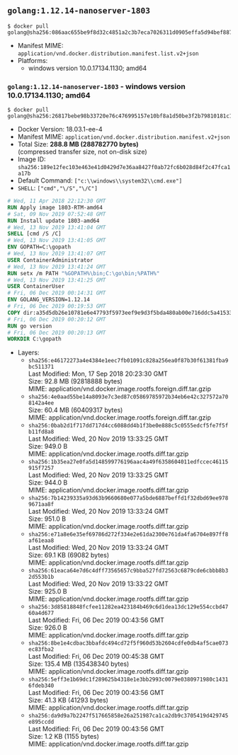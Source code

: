 ## `golang:1.12.14-nanoserver-1803`

```console
$ docker pull golang@sha256:086aac655be9f8d32c4851a2c3b7eca7026311d0905effa5d94bef8872a87c19
```

-	Manifest MIME: `application/vnd.docker.distribution.manifest.list.v2+json`
-	Platforms:
	-	windows version 10.0.17134.1130; amd64

### `golang:1.12.14-nanoserver-1803` - windows version 10.0.17134.1130; amd64

```console
$ docker pull golang@sha256:26817bebe98b33720e76c476995157e10bf8a1d50be3f2b79810181c113ae70b
```

-	Docker Version: 18.03.1-ee-4
-	Manifest MIME: `application/vnd.docker.distribution.manifest.v2+json`
-	Total Size: **288.8 MB (288782770 bytes)**  
	(compressed transfer size, not on-disk size)
-	Image ID: `sha256:189e12fec103e463e41d0429d7e36aa8427f0ab72fc6b028d84f2c47fca1a17b`
-	Default Command: `["c:\\windows\\system32\\cmd.exe"]`
-	`SHELL`: `["cmd","\/S","\/C"]`

```dockerfile
# Wed, 11 Apr 2018 22:12:30 GMT
RUN Apply image 1803-RTM-amd64
# Sat, 09 Nov 2019 07:52:48 GMT
RUN Install update 1803-amd64
# Wed, 13 Nov 2019 13:41:04 GMT
SHELL [cmd /S /C]
# Wed, 13 Nov 2019 13:41:05 GMT
ENV GOPATH=C:\gopath
# Wed, 13 Nov 2019 13:41:07 GMT
USER ContainerAdministrator
# Wed, 13 Nov 2019 13:41:24 GMT
RUN setx /m PATH "%GOPATH%\bin;C:\go\bin;%PATH%"
# Wed, 13 Nov 2019 13:41:25 GMT
USER ContainerUser
# Fri, 06 Dec 2019 00:14:31 GMT
ENV GOLANG_VERSION=1.12.14
# Fri, 06 Dec 2019 00:19:53 GMT
COPY dir:a35d5db26e10781e6e47793f5973eef9e9d3f5bda480ab00e716ddc5a4153337 in C:\go 
# Fri, 06 Dec 2019 00:20:12 GMT
RUN go version
# Fri, 06 Dec 2019 00:20:13 GMT
WORKDIR C:\gopath
```

-	Layers:
	-	`sha256:e46172273a4e4384e1eec7fb01091c828a256ea0f87b30f61381fba9bc511371`  
		Last Modified: Mon, 17 Sep 2018 20:23:30 GMT  
		Size: 92.8 MB (92818888 bytes)  
		MIME: application/vnd.docker.image.rootfs.foreign.diff.tar.gzip
	-	`sha256:4e0aad55be14a8093e7c3ed87c05869785972b34eb6e42c327572a708142a4ee`  
		Size: 60.4 MB (60409317 bytes)  
		MIME: application/vnd.docker.image.rootfs.foreign.diff.tar.gzip
	-	`sha256:0bab2d1f717dd717d4cc6088dd4b1f3be0e888c5c0555edcf5fe7f5fb11fd8a8`  
		Last Modified: Wed, 20 Nov 2019 13:33:25 GMT  
		Size: 949.0 B  
		MIME: application/vnd.docker.image.rootfs.diff.tar.gzip
	-	`sha256:1b35ea27e0fa5d148599776196aac4a49f6358604011edfccec46115915f7257`  
		Last Modified: Wed, 20 Nov 2019 13:33:25 GMT  
		Size: 944.0 B  
		MIME: application/vnd.docker.image.rootfs.diff.tar.gzip
	-	`sha256:7b14239335a93d63b9660680e077a5bde6887beffd1f32dbd69ee9789671aa8f`  
		Last Modified: Wed, 20 Nov 2019 13:33:24 GMT  
		Size: 951.0 B  
		MIME: application/vnd.docker.image.rootfs.diff.tar.gzip
	-	`sha256:e71a8e6e35ef69786d272f334e2e61da2300e761da4fa6704e897ff8af61eaa8`  
		Last Modified: Wed, 20 Nov 2019 13:33:24 GMT  
		Size: 69.1 KB (69082 bytes)  
		MIME: application/vnd.docker.image.rootfs.diff.tar.gzip
	-	`sha256:61eaca64e7d6c4dff73565657c9bba527fd72563c6879cde6cbbb8b32d553b1b`  
		Last Modified: Wed, 20 Nov 2019 13:33:22 GMT  
		Size: 925.0 B  
		MIME: application/vnd.docker.image.rootfs.diff.tar.gzip
	-	`sha256:3d85818848fcfee11282ea423184b469c6d1dea13dc129e554ccbd4760a4d677`  
		Last Modified: Fri, 06 Dec 2019 00:43:56 GMT  
		Size: 926.0 B  
		MIME: application/vnd.docker.image.rootfs.diff.tar.gzip
	-	`sha256:8be1e4cdbac3bbafdc494cd72f5f960d53b2604cdfe0db4af5cae073ec83fba2`  
		Last Modified: Fri, 06 Dec 2019 00:45:38 GMT  
		Size: 135.4 MB (135438340 bytes)  
		MIME: application/vnd.docker.image.rootfs.diff.tar.gzip
	-	`sha256:5eff3e1b69dc1f289625b4318e1e3bb2993c0079e0380971980c14316fdeb340`  
		Last Modified: Fri, 06 Dec 2019 00:43:56 GMT  
		Size: 41.3 KB (41293 bytes)  
		MIME: application/vnd.docker.image.rootfs.diff.tar.gzip
	-	`sha256:da9d9a7b2247f517665858e26a251987ca1ca2db9c3705419d429745e895ccdd`  
		Last Modified: Fri, 06 Dec 2019 00:43:56 GMT  
		Size: 1.2 KB (1155 bytes)  
		MIME: application/vnd.docker.image.rootfs.diff.tar.gzip
